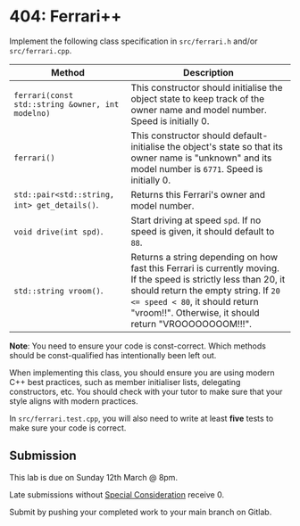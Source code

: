 # 404: Ferrari++

Implement the following class specification in `src/ferrari.h` and/or `src/ferrari.cpp`.

| Method | Description |
|------|------|
|`ferrari(const std::string &owner, int modelno)`| This constructor should initialise the object state to keep track of the owner name and model number. Speed is initially 0. |
|`ferrari()`| This constructor should default-initialise the object's state so that its owner name is "unknown" and its model number is `6771`. Speed is initially 0.|
|`std::pair<std::string, int> get_details()`.| Returns this Ferrari's owner and model number.|
|`void drive(int spd)`.| Start driving at speed `spd`. If no speed is given, it should default to `88`.|
|`std::string vroom()`.| Returns a string depending on how fast this Ferrari is currently moving. If the speed is strictly less than 20, it should return the empty string. If `20 <= speed < 80`, it should return "vroom!!". Otherwise, it should return "VROOOOOOOOM!!!".|

**Note**: You need to ensure your code is const-correct. Which methods should be const-qualified has intentionally been left out.

When implementing this class, you should ensure you are using modern C++ best practices, such as member initialiser lists, delegating constructors, etc. You should check with your tutor to make sure that your style aligns with modern practices.

In `src/ferrari.test.cpp`, you will also need to write at least **five** tests to make sure your code is correct.

## Submission

This lab is due on Sunday 12th March @ 8pm.

Late submissions without [Special Consideration](https://www.student.unsw.edu.au/special-consideration) receive 0.

Submit by pushing your completed work to your main branch on Gitlab.